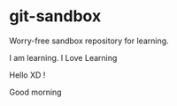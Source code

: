 # git-sandbox
Worry-free sandbox repository for learning.

I am learning.
I Love Learning

Hello XD !

Good morning
